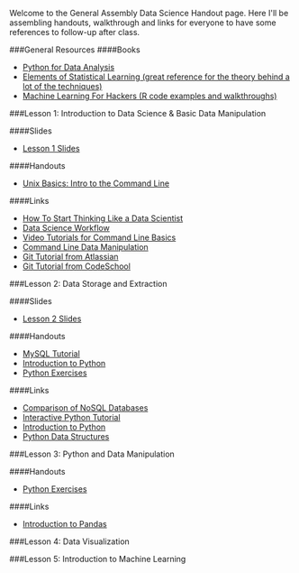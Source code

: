 Welcome to the General Assembly Data Science Handout page.  Here I'll be assembling handouts, walkthrough and links for everyone to have some references to follow-up after class.

###General Resources
####Books
- [Python for Data Analysis](http://it-ebooks.info/book/1041/)
- [Elements of Statistical Learning (great reference for the theory behind a lot of the techniques)](http://www-stat.stanford.edu/~tibs/ElemStatLearn/)
- [Machine Learning For Hackers (R code examples and walkthroughs)](https://github.com/johnmyleswhite/ML_for_Hackers)

###Lesson 1: Introduction to Data Science & Basic Data Manipulation

####Slides
- [ Lesson 1 Slides ](https://github.com/arahuja/GADS7/blob/master/slides/lesson01.pdf)

####Handouts
- [Unix Basics: Intro to the Command Line](https://github.com/arahuja/GADS7/wiki/Intro-to-the-command-line)

####Links
- [How To Start Thinking Like a Data Scientist](http://blogs.hbr.org/2013/11/how-to-start-thinking-like-a-data-scientist/)
- [Data Science Workflow](http://cacm.acm.org/blogs/blog-cacm/169199-data-science-workflow-overview-and-challenges/fulltext)
- [Video Tutorials for Command Line Basics](http://drupalize.me/series/command-line-basics-series)
- [Command Line Data Manipulation](http://planspace.org/2013/05/21/command-line-data-manipulation/)
- [Git Tutorial from Atlassian](http://www.atlassian.com/git/)
- [Git Tutorial from CodeSchool](http://try.github.io/)

###Lesson 2: Data Storage and Extraction

####Slides
- [ Lesson 2 Slides ](https://github.com/arahuja/GADS7/blob/master/slides/lesson02.pdf)

####Handouts
- [MySQL Tutorial](https://github.com/arahuja/GADS7/wiki/MySQL-Tutorial)
- [Introduction to Python](https://github.com/arahuja/GADS7/wiki/Introduction-to-Python)
- [Python Exercises](https://github.com/arahuja/GADS7/wiki/Python-Exercises)


####Links
- [Comparison of NoSQL Databases](http://kkovacs.eu/cassandra-vs-mongodb-vs-couchdb-vs-redis)
- [Interactive Python Tutorial](http://www.learnpython.org/page/Basic%20Operators)
- [Introduction to Python](http://nbviewer.ipython.org/urls/bitbucket.org/amjoconn/watpy-learning-to-code-with-python/raw/3441274a54c7ff6ff3e37285aafcbbd8cb4774f0/notebook/Learn%20to%20Code%20with%20Python.ipynb)
- [Python Data Structures](http://nbviewer.ipython.org/urls/github.com/profjsb/python-bootcamp/raw/master/DataFiles_and_Notebooks/02_AdvancedDataStructures/data_structures.ipynb)

###Lesson 3: Python and Data Manipulation

####Handouts
- [Python Exercises](https://github.com/arahuja/GADS7/wiki/Python-Exercises)

####Links
- [Introduction to Pandas](http://nbviewer.ipython.org/urls/bitbucket.org/hrojas/learn-pandas/raw/master/lessons/01%20-%20Lesson.ipynb)

###Lesson 4: Data Visualization


###Lesson 5: Introduction to Machine Learning
